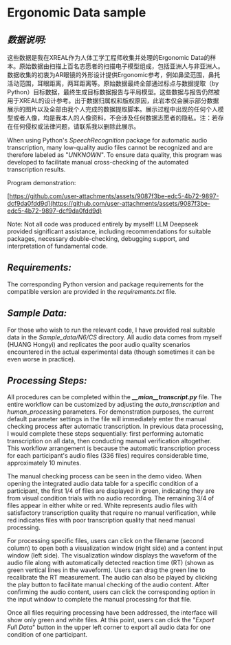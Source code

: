 # Ergonomic Data sample

## ***数据说明:***

这些数据是我在XREAL作为人体工学工程师收集并处理的Ergonomic Data的样本。原始数据由扫描上百名志愿者的扫描电子模型组成，包括亚洲人与非亚洲人。数据收集的初衷为AR眼镜的外形设计提供Ergonomic参考，例如鼻梁范围，鼻托活动范围，耳眼距离，两耳距离等。原始数据最终全部通过标点与数据提取（by Python）目标数据，最终生成目标数据报告与平局模型。这些数据与报告仍然被用于XREAL的设计参考。出于数据归属权和版权原因，此岩本仅会展示部分数据展示的图片以及全部由我个人完成的数据提取脚本。展示过程中出现的任何个人模型或者人像，均是我本人的人像资料，不会涉及任何数据志愿者的隐私。注：若存在任何侵权或法律问题，请联系我以删除此展示。

When using Python's *SpeechRecognition* package for automatic audio transcription, many low-quality audio files cannot be recognized and are therefore labeled as "*UNKNOWN*". To ensure data quality, this program was developed to facilitate manual cross-checking of the automated transcription results.

Program demonstration:

[https://github.com/user-attachments/assets/9087f3be-edc5-4b72-9897-dcf9da0fdd9d](https://github.com/user-attachments/assets/9087f3be-edc5-4b72-9897-dcf9da0fdd9d)

Note: Not all code was produced entirely by myself! LLM Deepseek provided significant assistance, including recommendations for suitable packages, necessary double-checking, debugging support, and interpretation of fundamental code.

## ***Requirements:***

The corresponding Python version and package requirements for the compatible version are provided in the *requirements.txt* file.

## ***Sample Data:***

For those who wish to run the relevant code, I have provided real suitable data in the *Sample\_data/N6/CS* directory. All audio data comes from myself (HUANG Hongyi) and replicates the poor audio quality scenarios encountered in the actual experimental data (though sometimes it can be even worse in practice).

## ***Processing Steps:***

All procedures can be completed within the ***\_\_mian\_\_transcript.py*** file. The entire workflow can be customized by adjusting the *auto\_transcription* and *human\_processing* parameters. For demonstration purposes, the current default parameter settings in the file will immediately enter the manual checking process after automatic transcription. In previous data processing, I would complete these steps sequentially: first performing automatic transcription on all data, then conducting manual verification altogether. This workflow arrangement is because the automatic transcription process for each participant's audio files (336 files) requires considerable time, approximately 10 minutes.

The manual checking process can be seen in the demo video. When opening the integrated audio data table for a specific condition of a participant, the first 1/4 of files are displayed in green, indicating they are from visual condition trials with no audio recording. The remaining 3/4 of files appear in either white or red. White represents audio files with satisfactory transcription quality that require no manual verification, while red indicates files with poor transcription quality that need manual processing.

For processing specific files, users can click on the filename (second column) to open both a visualization window (right side) and a content input window (left side). The visualization window displays the waveform of the audio file along with automatically detected reaction time (RT) (shown as green vertical lines in the waveform). Users can drag the green line to recalibrate the RT measurement. The audio can also be played by clicking the play button to facilitate manual checking of the audio content. After confirming the audio content, users can click the corresponding option in the input window to complete the manual processing for that file.

Once all files requiring processing have been addressed, the interface will show only green and white files. At this point, users can click the "*Export Full Data*" button in the upper left corner to export all audio data for one condition of one participant.

